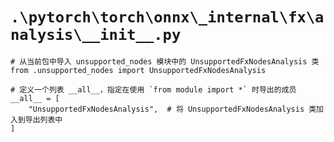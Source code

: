 # `.\pytorch\torch\onnx\_internal\fx\analysis\__init__.py`

```
# 从当前包中导入 unsupported_nodes 模块中的 UnsupportedFxNodesAnalysis 类
from .unsupported_nodes import UnsupportedFxNodesAnalysis

# 定义一个列表 __all__，指定在使用 `from module import *` 时导出的成员
__all__ = [
    "UnsupportedFxNodesAnalysis",  # 将 UnsupportedFxNodesAnalysis 类加入到导出列表中
]
```